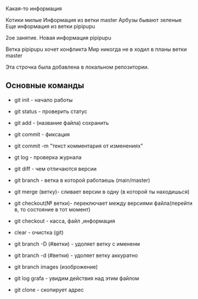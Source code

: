 Какая-то информация

Котики милые
Информация из ветки master
Арбузы бывают зеленые
Еще информация из ветки pipipupu

 2ое занятие. Новая информация pipipupu
 
Ветка pipipupu хочет конфликта
Мир никогда не в ходил в планы ветки  master

Эта строчка была добавлена в локальном репозитории.
 
## Основные команды ##

- git init - начало работы 

- git status - проверить статус

- git add - (название файла) сохранить

- git commit - фиксация 

- git commit -m "текст комментария от изменениях"

- gt log - проверка журнала

- git diff - чем отличаются  версии

- git branch - ветка в которой работаешь (main/master)

- git merge (ветку)- сливает версии в одну (в которой ты находишься) 

- git checkout(№ ветки)- переключает между версиями  файла(перейти в, то состояние  в тот момент)

- git checkout - касса, файл ,информация

- clear - очистка (git)

- git branch -D (#ветки) - удоляет ветку с имененм
- git branch -d (#ветки) -  удоляет  ветку аккуратно
- git branch images (изоброжение)

- git log grafa - увидим  действия над этим файлом

- git clone - скопирует  адрес

